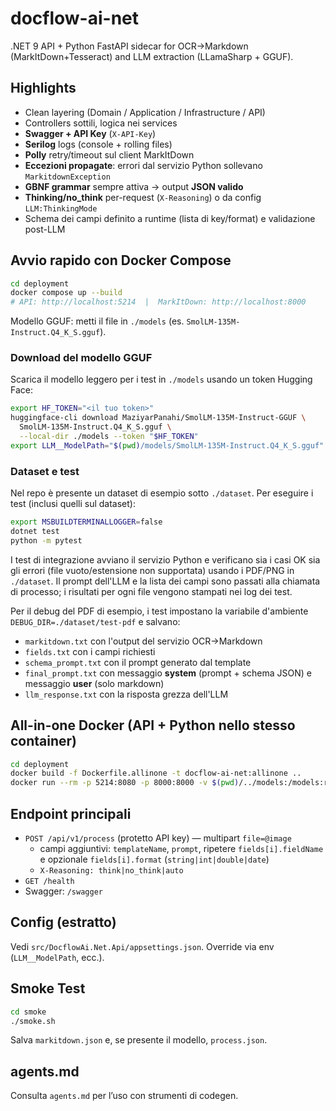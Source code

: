 # docflow-ai-net

.NET 9 API + Python FastAPI sidecar for OCR→Markdown (MarkItDown+Tesseract) and LLM extraction (LLamaSharp + GGUF).

## Highlights
- Clean layering (Domain / Application / Infrastructure / API)
- Controllers sottili, logica nei services
- **Swagger + API Key** (`X-API-Key`)
- **Serilog** logs (console + rolling files)
- **Polly** retry/timeout sul client MarkItDown
- **Eccezioni propagate**: errori dal servizio Python sollevano `MarkitdownException`
- **GBNF grammar** sempre attiva → output **JSON valido**
- **Thinking/no_think** per-request (`X-Reasoning`) o da config `LLM:ThinkingMode`
- Schema dei campi definito a runtime (lista di key/format) e validazione post-LLM

## Avvio rapido con Docker Compose
```bash
cd deployment
docker compose up --build
# API: http://localhost:5214  |  MarkItDown: http://localhost:8000
```
Modello GGUF: metti il file in `./models` (es. `SmolLM-135M-Instruct.Q4_K_S.gguf`).

### Download del modello GGUF
Scarica il modello leggero per i test in `./models` usando un token Hugging Face:
```bash
export HF_TOKEN="<il tuo token>"
huggingface-cli download MaziyarPanahi/SmolLM-135M-Instruct-GGUF \
  SmolLM-135M-Instruct.Q4_K_S.gguf \
  --local-dir ./models --token "$HF_TOKEN"
export LLM__ModelPath="$(pwd)/models/SmolLM-135M-Instruct.Q4_K_S.gguf"
```

### Dataset e test
Nel repo è presente un dataset di esempio sotto `./dataset`.
Per eseguire i test (inclusi quelli sul dataset):
```bash
export MSBUILDTERMINALLOGGER=false
dotnet test
python -m pytest
```
I test di integrazione avviano il servizio Python e verificano sia i casi OK sia gli errori (file vuoto/estensione non supportata) usando i PDF/PNG in `./dataset`.
Il prompt dell'LLM e la lista dei campi sono passati alla chiamata di processo; i risultati per ogni file vengono stampati nei log dei test.

Per il debug del PDF di esempio, i test impostano la variabile d'ambiente `DEBUG_DIR=./dataset/test-pdf` e salvano:
- `markitdown.txt` con l'output del servizio OCR→Markdown
- `fields.txt` con i campi richiesti
- `schema_prompt.txt` con il prompt generato dal template
- `final_prompt.txt` con messaggio **system** (prompt + schema JSON) e messaggio **user** (solo markdown)
- `llm_response.txt` con la risposta grezza dell'LLM

## All-in-one Docker (API + Python nello stesso container)
```bash
cd deployment
docker build -f Dockerfile.allinone -t docflow-ai-net:allinone ..
docker run --rm -p 5214:8080 -p 8000:8000 -v $(pwd)/../models:/models:ro docflow-ai-net:allinone
```

## Endpoint principali
- `POST /api/v1/process` (protetto API key) — multipart `file=@image`
  - campi aggiuntivi: `templateName`, `prompt`, ripetere `fields[i].fieldName` e opzionale `fields[i].format` (`string|int|double|date`)
  - `X-Reasoning: think|no_think|auto`
- `GET /health`
- Swagger: `/swagger`

## Config (estratto)
Vedi `src/DocflowAi.Net.Api/appsettings.json`. Override via env (`LLM__ModelPath`, ecc.).

## Smoke Test
```bash
cd smoke
./smoke.sh
```
Salva `markitdown.json` e, se presente il modello, `process.json`.

## agents.md
Consulta `agents.md` per l’uso con strumenti di codegen.
